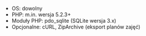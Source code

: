   * OS: dowolny
  * PHP: m.in. wersja 5.2.3+
  * Moduły PHP: pdo\_sqlite (SQLite wersja 3.x)
  * Opcjonalne: cURL, ZipArchive (eksport planów zajęć)
